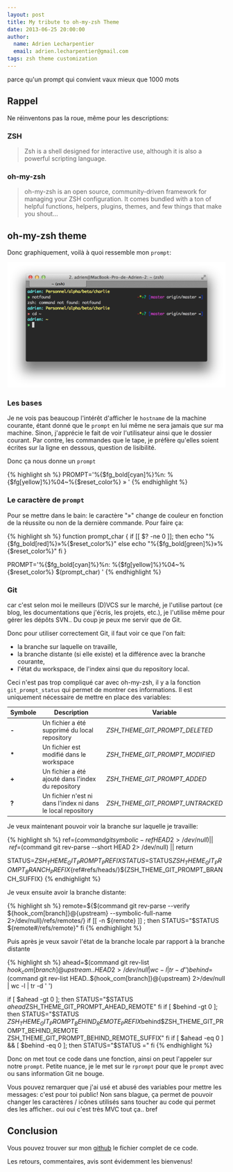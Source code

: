 ```yaml
---
layout: post
title: My tribute to oh-my-zsh Theme
date: 2013-06-25 20:00:00
author:
  name: Adrien Lecharpentier
  email: adrien.lecharpentier@gmail.com
tags: zsh theme customization
---
```

parce qu'un prompt qui convient vaux mieux que 1000 mots

## Rappel

Ne réinventons pas la roue, même pour les descriptions: 

### ZSH

> Zsh is a shell designed for interactive use, although it is also a powerful scripting language.

### oh-my-zsh


> oh-my-zsh is an open source, community-driven framework for managing your ZSH configuration. It comes bundled with a ton of helpful functions, helpers, plugins, themes, and few things that make you shout…

## oh-my-zsh theme

Donc graphiquement, voilà à quoi ressemble mon `prompt`:

![oh-my-zsh theme](/images/2013-06-25-my-tribute-to-oh-my-zsh-theme/screenshot-01.png)

### Les bases

Je ne vois pas beaucoup l'intérêt d'afficher le `hostname` de la machine courante, étant donné que le `prompt` en lui même ne sera jamais que sur ma machine. Sinon, j'apprécie le fait de voir l'utilisateur ainsi que le dossier courant. Par contre, les commandes que le tape, je préfère qu'elles soient écrites sur la ligne en dessous, question de lisibilité.

Donc ça nous donne un `prompt` 

{% highlight sh %}
PROMPT='%{$fg_bold[cyan]%}%n: %{$fg[yellow]%}%04~%{$reset_color%}
» '
{% endhighlight %}

### Le caractère de `prompt`
Pour se mettre dans le bain: le caractère "»" change de couleur en fonction de la réussite ou non de la dernière commande. Pour faire ça:

{% highlight sh %}
function prompt_char {
	if [[ $? -ne 0 ]]; then
		echo "%{$fg_bold[red]%}»%{$reset_color%}"
	else
		echo "%{$fg_bold[green]%}»%{$reset_color%}"
	fi
}

PROMPT='%{$fg_bold[cyan]%}%n: %{$fg[yellow]%}%04~%{$reset_color%}
$(prompt_char) '
{% endhighlight %}

### Git 

car c'est selon moi le meilleurs (D)VCS sur le marché, je l'utilise partout (ce blog, les documentations que j'écris, les projets, etc.), je l'utilise même pour gérer les dépôts SVN.. Du coup je peux me servir que de Git.

Donc pour utiliser correctement Git, il faut voir ce que l'on fait:

 - la branche sur laquelle on travaille,
 - la branche distante (si elle existe) et la différence avec la branche courante,
 - l'état du workspace, de l'index ainsi que du repository local.

Ceci n'est pas trop compliqué car avec oh-my-zsh, il y a la fonction `git_prompt_status` qui permet de montrer ces informations. Il est uniquement nécessaire de mettre en place des variables:

<table class="table">
	<thead>
	<tr>
		<th>Symbole</th>
		<th>Description</th>
		<th>Variable</th>
	</tr>
	</thead>
	<tbody>
	<tr>
		<td><strong>-</strong></td>
		<td>Un fichier a été supprimé du local repository</td>
		<td><em>ZSH_THEME_GIT_PROMPT_DELETED</em></td>
	</tr>
	<tr>
		<td><strong>*</strong></td>
		<td>Un fichier est modifié dans le workspace</td>
		<td><em>ZSH_THEME_GIT_PROMPT_MODIFIED</em></td>	</tr>
	<tr>
		<td><strong>+</strong></td>
		<td>Un fichier a été ajouté dans l'index du repository</td>
		<td><em>ZSH_THEME_GIT_PROMPT_ADDED</em></td>	</tr>
	<tr>
		<td><strong>?</strong></td>
		<td>Un fichier n'est ni dans l'index ni dans le local repository</td>
		<td><em>ZSH_THEME_GIT_PROMPT_UNTRACKED</em></td>	</tr>
	</tbody>
</table>

Je veux maintenant pouvoir voir la branche sur laquelle je travaille:

{% highlight sh %}
ref=$(command git symbolic-ref HEAD 2> /dev/null) || \
ref=$(command git rev-parse --short HEAD 2> /dev/null) || return

STATUS=${ZSH_THEME_GIT_PROMPT_PREFIX}
STATUS=$STATUS${ZSH_THEME_GIT_PROMPT_BRANCH_PREFIX}${ref#refs/heads/}${ZSH_THEME_GIT_PROMPT_BRANCH_SUFFIX}
{% endhighlight %}

Je veux ensuite avoir la branche distante:

{% highlight sh %}
remote=${$(command git rev-parse --verify ${hook_com[branch]}@{upstream} --symbolic-full-name 2>/dev/null)/refs\/remotes\/}
if [[ -n ${remote} ]] ; then
    STATUS="$STATUS ${remote#/refs/remote}"
fi
{% endhighlight %}

Puis après je veux savoir l'état de la branche locale par rapport à la branche distante

{% highlight sh %}
ahead=$(command git rev-list ${hook_com[branch]}@{upstream}..HEAD 2>/dev/null | wc -l | tr -d ' ')
behind=$(command git rev-list HEAD..${hook_com[branch]}@{upstream} 2>/dev/null | wc -l | tr -d ' ')

if [ $ahead -gt 0 ]; then
    STATUS="$STATUS $ahead$ZSH_THEME_GIT_PROMPT_AHEAD_REMOTE"
fi
if [ $behind -gt 0 ]; then
    STATUS="$STATUS $ZSH_THEME_GIT_PROMPT_BEHIND_REMOTE_PREFIX$behind$ZSH_THEME_GIT_PROMPT_BEHIND_REMOTE ZSH_THEME_GIT_PROMPT_BEHIND_REMOTE_SUFFIX"
fi
if [ $ahead -eq 0 ] && [ $behind -eq 0 ]; then
	STATUS="$STATUS ="
fi
{% endhighlight %}

Donc on met tout ce code dans une fonction, ainsi on peut l'appeler sur notre `prompt`. Petite nuance, je le met sur le `rprompt` pour que le `prompt` avec ou sans information Git ne bouge.

Vous pouvez remarquer que j'ai usé et abusé des variables pour mettre les messages: c'est pour toi public! Non sans blague, ça permet de pouvoir changer les caractères / icônes utilisés sans toucher au code qui permet des les afficher.. oui oui c'est très MVC tout ça.. bref

## Conclusion

Vous pouvez trouver sur mon [github](https://github.com/alecharp/oh-my-zsh/blob/alecharp-theme/themes/alecharp.zsh-theme) le fichier complet de ce code.

Les retours, commentaires, avis sont évidemment les bienvenus!
